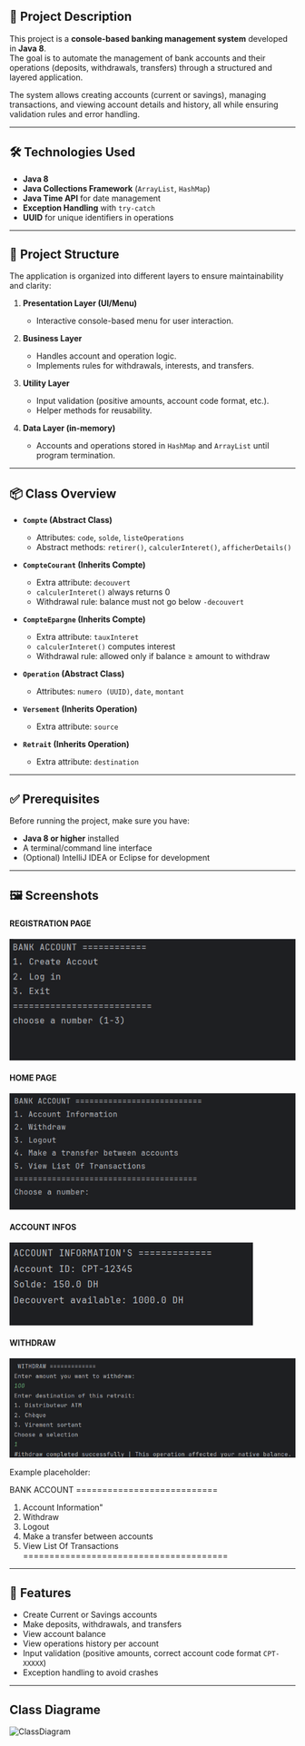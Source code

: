 ## 📖 Project Description
This project is a **console-based banking management system** developed in **Java 8**.  
The goal is to automate the management of bank accounts and their operations (deposits, withdrawals, transfers) through a structured and layered application.  

The system allows creating accounts (current or savings), managing transactions, and viewing account details and history, all while ensuring validation rules and error handling.

---

## 🛠 Technologies Used
- **Java 8**
- **Java Collections Framework** (`ArrayList`, `HashMap`)
- **Java Time API** for date management
- **Exception Handling** with `try-catch`
- **UUID** for unique identifiers in operations

---

## 📂 Project Structure
The application is organized into different layers to ensure maintainability and clarity:

1. **Presentation Layer (UI/Menu)**  
   - Interactive console-based menu for user interaction.

2. **Business Layer**  
   - Handles account and operation logic.  
   - Implements rules for withdrawals, interests, and transfers.

3. **Utility Layer**  
   - Input validation (positive amounts, account code format, etc.).  
   - Helper methods for reusability.

4. **Data Layer (in-memory)**  
   - Accounts and operations stored in `HashMap` and `ArrayList` until program termination.  

---

## 📦 Class Overview
- **`Compte` (Abstract Class)**  
  - Attributes: `code`, `solde`, `listeOperations`  
  - Abstract methods: `retirer()`, `calculerInteret()`, `afficherDetails()`  

- **`CompteCourant` (Inherits Compte)**  
  - Extra attribute: `decouvert`  
  - `calculerInteret()` always returns 0  
  - Withdrawal rule: balance must not go below `-decouvert`

- **`CompteEpargne` (Inherits Compte)**  
  - Extra attribute: `tauxInteret`  
  - `calculerInteret()` computes interest  
  - Withdrawal rule: allowed only if balance ≥ amount to withdraw  

- **`Operation` (Abstract Class)**  
  - Attributes: `numero (UUID)`, `date`, `montant`  

- **`Versement` (Inherits Operation)**  
  - Extra attribute: `source`  

- **`Retrait` (Inherits Operation)**  
  - Extra attribute: `destination`  

---

## ✅ Prerequisites
Before running the project, make sure you have:
- **Java 8 or higher** installed
- A terminal/command line interface
- (Optional) IntelliJ IDEA or Eclipse for development

---

## 🖼 Screenshots

#### REGISTRATION PAGE
![menu text](./images/loginpage.png)

#### HOME PAGE
![menu text](./images/home.png)

#### ACCOUNT INFOS
![menu text](./images/accinfos.png)

#### WITHDRAW
![menu text](./images/withdraw.png)

Example placeholder:  

BANK ACCOUNT ===========================
1. Account Information"
2. Withdraw
3. Logout
4. Make a transfer between accounts
5. View List Of Transactions <br>
=======================================


---

## 🚀 Features
- Create Current or Savings accounts  
- Make deposits, withdrawals, and transfers  
- View account balance  
- View operations history per account  
- Input validation (positive amounts, correct account code format `CPT-XXXXX`)  
- Exception handling to avoid crashes  

---


## Class Diagrame
![ClassDiagram](https://lucid.app/lucidchart/97e946b9-88d2-4d38-9f59-75524dab22a6/edit?viewport_loc=-1515%2C-926%2C2267%2C1060%2C0_0&invitationId=inv_d20c1ec8-3a8b-43d2-be9b-2d08c3274761)
